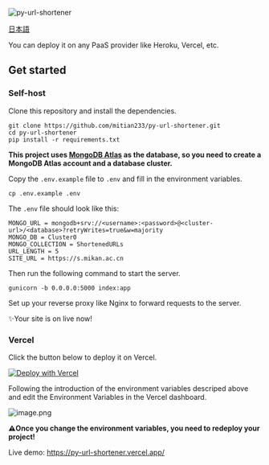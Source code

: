 ![py-url-shortener](https://socialify.git.ci/mitian233/py-url-shortener/image?description=1&forks=1&issues=1&language=1&logo=https%3A%2F%2Favatars.githubusercontent.com%2Fu%2F13678847&name=1&owner=1&pattern=Charlie%20Brown&pulls=1&stargazers=1&theme=Light)

[日本語](https://github.com/mitian233/py-url-shortener/blob/master/README_ja.md)

You can deploy it on any PaaS provider like Heroku, Vercel, etc.
 
## Get started

### Self-host

Clone this repository and install the dependencies.

```shell
git clone https://github.com/mitian233/py-url-shortener.git
cd py-url-shortener
pip install -r requirements.txt
```

**This project uses [MongoDB Atlas](https://www.mongodb.com/cloud/atlas) as the database, so you need to create a MongoDB Atlas account and a database cluster.**

Copy the `.env.example` file to `.env` and fill in the environment variables.

```shell
cp .env.example .env
```

The `.env` file should look like this:

```text
MONGO_URL = mongodb+srv://<username>:<password>@<cluster-url>/<database>?retryWrites=true&w=majority
MONGO_DB = Cluster0
MONGO_COLLECTION = ShortenedURLs
URL_LENGTH = 5
SITE_URL = https://s.mikan.ac.cn
```

Then run the following command to start the server.

```shell
gunicorn -b 0.0.0.0:5000 index:app
```

Set up your reverse proxy like Nginx to forward requests to the server.

✨Your site is on live now!

### Vercel

Click the button below to deploy it on Vercel.

[![Deploy with Vercel](https://vercel.com/button)](https://vercel.com/import/project?template=https://github.com/mitian233/py-url-shortener)

Following the introduction of the environment variables descriped above and edit the Environment Variables in the Vercel dashboard.

![image.png](https://s2.loli.net/2023/06/05/62VYnTwGkiyIEU7.png)

**⚠️Once you change the environment variables, you need to redeploy your project!**

Live demo: https://py-url-shortener.vercel.app/